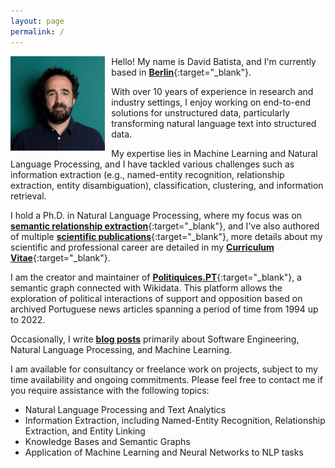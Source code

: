 ```yaml
---
layout: page
permalink: /
---
```


<img style="float: left; padding-right: 10px;" align="left"  src="/assets/images/about-me_2020_2.jpg" alt="about-me.jpg" width="30%">


Hello! My name is David Batista, and I'm currently based in [__Berlin__](https://www.google.com/maps/d/viewer?mid=19OMZvuXI0bNyCy-tEzsEglB7UmY&hl&ll=52.51602753988408%2C13.316764005371056&z=10){:target="_blank"}. 

With over 10 years of experience in research and industry settings, I enjoy working on end-to-end solutions for unstructured data, particularly transforming natural language text into structured data.

My expertise lies in Machine Learning and Natural Language Processing, and I have tackled various challenges such as information extraction (e.g., named-entity recognition, relationship extraction, entity disambiguation), classification, clustering, and information retrieval.

I hold a Ph.D. in Natural Language Processing, where my focus was on [__semantic relationship extraction__](http://davidsbatista.net/assets/documents/publications/dsbatista-phd-thesis-2016.pdf){:target="_blank"}, and I've also authored of multiple [__scientific publications__](https://scholar.google.de/citations?user=-tRNGd0AAAAJ&hl=en){:target="_blank"}, more details about my scientific and professional career are detailed in my [__Curriculum Vitae__](https://www.davidsbatista.net/assets/documents/dsbatista-cv.en.pdf){:target="_blank"}.

I am the creator and maintainer of [__Politiquices.PT__](https://www.politiquices.pt){:target="_blank"}, a semantic graph connected with Wikidata. This platform allows the exploration of political interactions of support and opposition based on archived Portuguese news articles spanning a period of time from 1994 up to 2022.

Occasionally, I write <a href="/posts/" target="_blank"><b>blog posts</b></a> primarily about Software Engineering, Natural Language Processing, and Machine Learning. 

I am available for consultancy or freelance work on projects, subject to my time availability and ongoing commitments. Please feel free to contact me if you require assistance with the following topics:

* Natural Language Processing and Text Analytics
* Information Extraction, including Named-Entity Recognition, Relationship Extraction, and Entity Linking
* Knowledge Bases and Semantic Graphs
* Application of Machine Learning and Neural Networks to NLP tasks